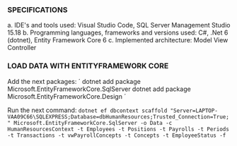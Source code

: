 ### SPECIFICATIONS
a. IDE's and tools used: Visual Studio Code, SQL Server Management Studio 15.18
b. Programming languages, frameworks and versions used: C#, .Net 6 (dotnet), Entity Framework Core 6
c. Implemented architecture: Model View Controller

### LOAD DATA WITH ENTITYFRAMEWORK CORE

Add the next packages: 
 ´
 dotnet add package Microsoft.EntityFrameworkCore.SqlServer
 dotnet add package Microsoft.EntityFrameworkCore.Design
 ´

Run the next command:
`
dotnet ef dbcontext scaffold "Server=LAPTOP-VAA09C66\SQLEXPRESS;Database=dbHumanResources;Trusted_Connection=True;" Microsoft.EntityFrameworkCore.SqlServer -o Data -c HumanResourcesContext -t Employees -t Positions -t Payrolls -t Periods -t Transactions -t vwPayrollConcepts -t Concepts -t EmployeeStatus -f
`

